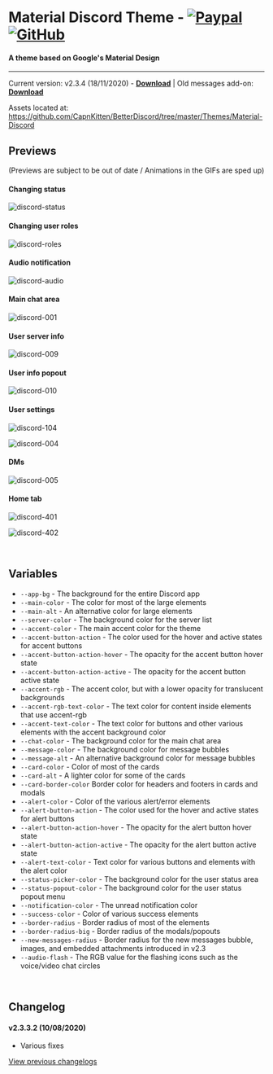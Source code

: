 # Material Discord Theme - [![Paypal][paypal-logo]][paypal-url] [![GitHub][github-logo]][github-url]
#### A theme based on Google's Material Design
<hr>

Current version: v2.3.4 (18/11/2020) - **[Download](https://betterdiscord.net/ghdl?url=https://raw.githubusercontent.com/CapnKitten/Material-Discord/master/Material-Discord.theme.css)** | Old messages add-on: **[Download](https://betterdiscord.net/ghdl?url=https://raw.githubusercontent.com/CapnKitten/BetterDiscord/master/Themes/Material-Discord/css/Material-Discord_addon-messages.theme.css)**

Assets located at: https://github.com/CapnKitten/BetterDiscord/tree/master/Themes/Material-Discord

## Previews

(Previews are subject to be out of date / Animations in the GIFs are sped up)
#### Changing status

![discord-status](https://user-images.githubusercontent.com/4013216/36956319-bea5497a-1ffb-11e8-862c-d8a926b1f6a1.gif)

#### Changing user roles

![discord-roles](https://user-images.githubusercontent.com/4013216/36956334-d69b0b82-1ffb-11e8-8860-a171d0887f5c.gif)

#### Audio notification

![discord-audio](https://user-images.githubusercontent.com/4013216/35309728-dc958f5c-007b-11e8-8ff7-dee70cc82e22.gif)

#### Main chat area

![discord-001](https://user-images.githubusercontent.com/4013216/40872156-c597347a-6617-11e8-9e30-0dce8965bcc6.png)

#### User server info

![discord-009](https://user-images.githubusercontent.com/4013216/40872157-c5a3c4d8-6617-11e8-8dc4-0cb4222286e6.png)

#### User info popout

![discord-010](https://user-images.githubusercontent.com/4013216/40872158-c5ae8846-6617-11e8-84d8-bb9fb7a701c8.png)

#### User settings

![discord-104](https://user-images.githubusercontent.com/4013216/40872159-c5bc4760-6617-11e8-8965-5c3dc75715e8.png)

![discord-004](https://user-images.githubusercontent.com/4013216/40872160-c5c7333c-6617-11e8-8d43-03005569e24a.png)

#### DMs

![discord-005](https://user-images.githubusercontent.com/4013216/40872161-c5d33d4e-6617-11e8-8b73-7b474325fb79.png)

#### Home tab

![discord-401](https://user-images.githubusercontent.com/4013216/53679347-a3f64780-3c99-11e9-833b-640bba0b8825.png)

![discord-402](https://user-images.githubusercontent.com/4013216/53679536-95a92b00-3c9b-11e9-8c15-e71452e91df7.png)

&nbsp;

## Variables

 - `--app-bg` - The background for the entire Discord app
 - `--main-color` - The color for most of the large elements
 - `--main-alt` - An alternative color for large elements
 - `--server-color` - The background color for the server list
 - `--accent-color` - The main accent color for the theme
 - `--accent-button-action` - The color used for the hover and active states for accent buttons
 - `--accent-button-action-hover` - The opacity for the accent button hover state
 - `--accent-button-action-active` - The opacity for the accent button active state
 - `--accent-rgb` - The accent color, but with a lower opacity for translucent backgrounds
 - `--accent-rgb-text-color` - The text color for content inside elements that use accent-rgb
 - `--accent-text-color` - The text color for buttons and other various elements with the accent background color
 - `--chat-color` - The background color for the main chat area
 - `--message-color` - The background color for message bubbles
 - `--message-alt` - An alternative background color for message bubbles
 - `--card-color` - Color of most of the cards
 - `--card-alt` - A lighter color for some of the cards
 - `--card-border-color` Border color for headers and footers in cards and modals
 - `--alert-color` - Color of the various alert/error elements
 - `--alert-button-action` - The color used for the hover and active states for alert buttons
 - `--alert-button-action-hover` - The opacity for the alert button hover state
 - `--alert-button-action-active` - The opacity for the alert button active state
 - `--alert-text-color` - Text color for various buttons and elements with the alert color
 - `--status-picker-color` - The background color for the user status area
 - `--status-popout-color` - The background color for the user status popout menu
 - `--notification-color` - The unread notification color
 - `--success-color` - Color of various success elements
 - `--border-radius` - Border radius of most of the elements
 - `--border-radius-big` - Border radius of the modals/popouts
 - `--new-messages-radius` - Border radius for the new messages bubble, images, and embedded attachments introduced in v2.3
 - `--audio-flash` - The RGB value for the flashing icons such as the voice/video chat circles

&nbsp;

## Changelog

#### v2.3.3.2 (10/08/2020)
* Various fixes


[View previous changelogs](https://github.com/CapnKitten/BetterDiscord/blob/master/Themes/Material-Discord/changelog.md)

[paypal-logo]: https://img.shields.io/static/v1?label=PayPal&message=Donate&style=flat&logo=paypal&color=blue
[paypal-url]: https://paypal.me/capnkitten

[github-logo]: https://img.shields.io/static/v1?label=GitHub&message=Sponsor&style=flat&logo=github&color=black
[github-url]: https://github.com/sponsors/CapnKitten
